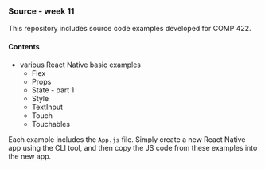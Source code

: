 ### Source - week 11

This repository includes source code examples developed for COMP 422.

#### Contents
* various React Native basic examples
  * Flex
  * Props
  * State - part 1
  * Style
  * TextInput
  * Touch
  * Touchables

Each example includes the `App.js` file. Simply create a new React Native app using the CLI tool, and then copy the JS code from these examples into the new app.
